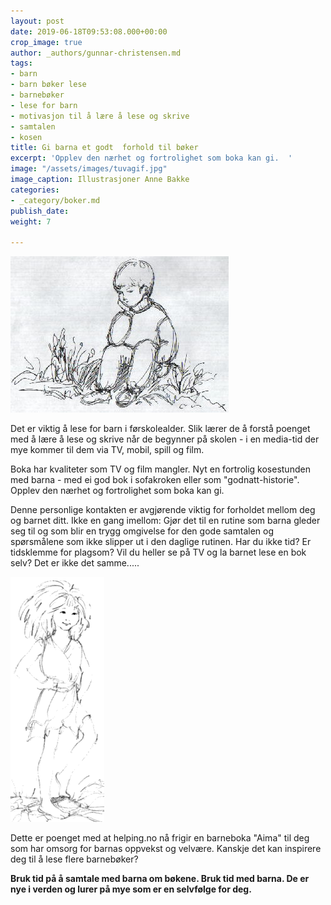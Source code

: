 ```yaml
---
layout: post
date: 2019-06-18T09:53:08.000+00:00
crop_image: true
author: _authors/gunnar-christensen.md
tags:
- barn
- barn bøker lese
- barnebøker
- lese for barn
- motivasjon til å lære å lese og skrive
- samtalen
- kosen
title: Gi barna et godt  forhold til bøker
excerpt: 'Opplev den nærhet og fortrolighet som boka kan gi.  '
image: "/assets/images/tuvagif.jpg"
image_caption: Illustrasjoner Anne Bakke
categories:
- _category/boker.md
publish_date: 
weight: 7

---
```

![](/assets/images/gutt.jpg)

Det er viktig å lese for barn i førskolealder. Slik lærer de å forstå poenget med å lære å lese og skrive når de begynner på skolen - i en media-tid der mye kommer til dem via TV, mobil, spill og film.

Boka har kvaliteter som TV og film mangler. Nyt en fortrolig kosestunden med barna - med ei god bok i sofakroken eller som "godnatt-historie". Opplev den nærhet og fortrolighet som boka kan gi.

Denne personlige kontakten er avgjørende viktig for forholdet mellom deg og barnet ditt. Ikke en gang imellom: Gjør det til en rutine som barna gleder seg til og som blir en trygg omgivelse for den gode samtalen og spørsmålene som ikke slipper ut i den daglige rutinen. Har du ikke tid? Er tidsklemme for plagsom? Vil du heller se på TV og la barnet lese en bok selv? Det er ikke det samme.....

![](/assets/images/tuvagif.gif)

Dette er poenget med at helping.no nå frigir en barneboka "Aima" til deg som har omsorg for barnas oppvekst og velvære. Kanskje det kan inspirere deg til å lese flere barnebøker?

**Bruk tid på å samtale med barna om bøkene. Bruk tid med barna. De er nye i verden og lurer på mye som er en selvfølge for deg.**